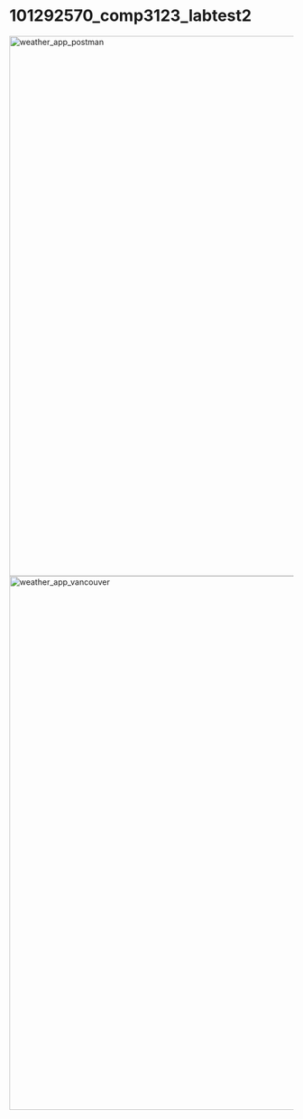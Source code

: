 # 101292570_comp3123_labtest2

<img width="956" alt="weather_app_postman" src="https://user-images.githubusercontent.com/79384984/203879193-3c70e2f8-d81b-4208-83d0-09ffd26c7f90.PNG">
<img width="945" alt="weather_app_vancouver" src="https://user-images.githubusercontent.com/79384984/203879194-da2fbd50-c9ef-4310-911e-d70d4642858a.PNG">
